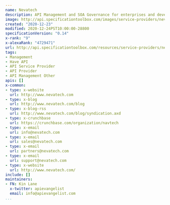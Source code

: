 ```yaml
---
name: Nevatech
description: API Management and SOA Governance for enterprises and developers
image: http://api.specificationtoolbox.com/images/service-providers/nevatech.jpg
created: "2020-12-23"
modified: 2020-12-24PST10:00:00-28800
specificationVersion: "0.14"
x-rank: "9"
x-alexaRank: "4729471"
url: http://api.specificationtoolbox.com/resources/service-providers/nevatech/
tags:
- Management
- Have API
- API Service Provider
- API Provider
- API Management Other
apis: []
x-common:
- type: x-website
  url: http://www.nevatech.com
- type: x-blog
  url: http://www.nevatech.com/blog
- type: x-blog-rss
  url: http://www.nevatech.com/blog/syndication.axd
- type: x-crunchbase
  url: https://crunchbase.com/organization/navtech
- type: x-email
  url: info@nevatech.com
- type: x-email
  url: sales@nevatech.com
- type: x-email
  url: partners@nevatech.com
- type: x-email
  url: support@nevatech.com
- type: x-website
  url: http://www.nevatech.com/
include: []
maintainers:
- FN: Kin Lane
  x-twitter: apievangelist
  email: info@apievangelist.com
...
```


